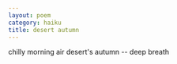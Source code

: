 ```yaml
---
layout: poem
category: haiku
title: desert autumn
---
```

chilly morning air
desert's autumn --
deep breath
